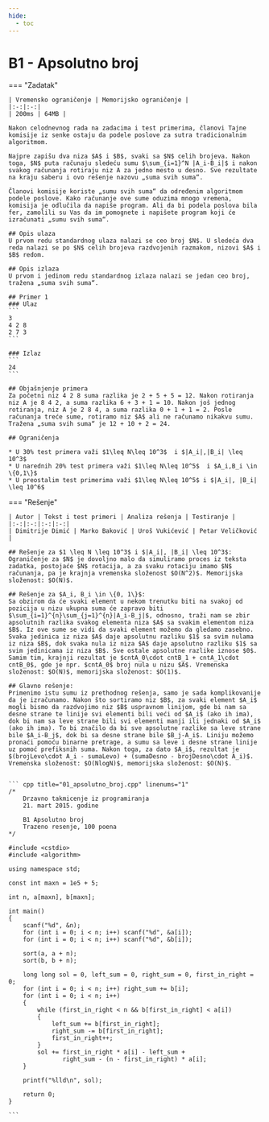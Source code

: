 ```yaml
---
hide:
  - toc
---
```


# B1 - Apsolutno broj

=== "Zadatak"
	
	| Vremensko ograničenje | Memorijsko ograničenje |
	|:-:|:-:|
	| 200ms | 64MB |
	
	Nakon celodnevnog rada na zadacima i test primerima, članovi Tajne komisije iz senke ostaju da podele poslove za sutra tradicionalnim algoritmom.
	
	Najpre zapišu dva niza $A$ i $B$, svaki sa $N$ celih brojeva. Nakon toga, $N$ puta računaju sledeću sumu $\sum_{i=1}^N |A_i-B_i|$ i nakon svakog računanja rotiraju niz A za jedno mesto u desno. Sve rezultate na kraju saberu i ovo rešenje nazovu „suma svih suma“.
	
	Članovi komisije koriste „sumu svih suma“ da određenim algoritmom podele poslove. Kako računanje ove sume oduzima mnogo vremena, komisija je odlučila da napiše program. Ali da bi podela poslova bila fer, zamolili su Vas da im pomognete i napišete program koji će izračunati „sumu svih suma“.
	
	## Opis ulaza
	U prvom redu standardnog ulaza nalazi se ceo broj $N$. U sledeća dva reda nalazi se po $N$ celih brojeva razdvojenih razmakom, nizovi $A$ i $B$ redom.
	
	## Opis izlaza
	U prvom i jedinom redu standardnog izlaza nalazi se jedan ceo broj, tražena „suma svih suma“.
	
	## Primer 1
	### Ulaz
	```
	3
	4 2 8
	2 7 3
	```
	
	### Izlaz
	```
	24
	```
	
	## Objašnjenje primera
	Za početni niz 4 2 8 suma razlika je 2 + 5 + 5 = 12. Nakon rotiranja niz A je 8 4 2, a suma razlika 6 + 3 + 1 = 10. Nakon još jednog rotiranja, niz A je 2 8 4, a suma razlika 0 + 1 + 1 = 2. Posle računanja treće sume, rotiramo niz $A$ ali ne računamo nikakvu sumu. Tražena „suma svih suma“ je 12 + 10 + 2 = 24.
	
	## Ograničenja
	
	* U 30% test primera važi $1\leq N\leq 10^3$  i $|A_i|,|B_i| \leq 10^3$
	* U narednih 20% test primera važi $1\leq N\leq 10^5$  i $A_i,B_i \in \{0,1\}$
	* U preostalim test primerima važi $1\leq N\leq 10^5$ i $|A_i|, |B_i| \leq 10^6$
	
=== "Rešenje"
	
	| Autor | Tekst i test primeri | Analiza rеšenja | Testiranje |
	|:-:|:-:|:-:|:-:|
	| Dimitrije Dimić | Marko Baković | Uroš Vukićević | Petar Veličković |
	
	## Rešenje za $1 \leq N \leq 10^3$ i $|A_i|, |B_i| \leq 10^3$:
	Ograničenje za $N$ je dovoljno malo da simuliramo proces iz teksta zadatka, postojaće $N$ rotacija, a za svaku rotaciju imamo $N$ računanja, pa je krajnja vremenska složenost $O(N^2)$. Memorijska složenost: $O(N)$. 
	
	## Rešenje za $A_i, B_i \in \{0, 1\}$:
	Sa obzirom da će svaki element u nekom trenutku biti na svakoj od pozicija u nizu ukupna suma će zapravo biti $\sum_{i=1}^{n}\sum_{j=1}^{n}|A_i-B_j|$, odnosno, traži nam se zbir apsolutnih razlika svakog elementa niza $A$ sa svakim elementom niza $B$. Iz ove sume se vidi da svaki element možemo da gledamo zasebno.  
	Svaka jedinica iz niza $A$ daje apsolutnu razliku $1$ sa svim nulama iz niza $B$, dok svaka nula iz niza $A$ daje apsolutno razliku $1$ sa svim jedinicama iz niza $B$. Sve ostale apsolutne razlike iznose $0$. Samim tim, krajnji rezultat je $cntA_0\cdot cntB_1 + cntA_1\cdot cntB_0$, gde je npr. $cntA_0$ broj nula u nizu $A$. Vremenska složenost: $O(N)$, memorijska složenost: $O(1)$. 
	
	## Glavno rešenje:
	Primenimo istu sumu iz prethodnog rešenja, samo je sada komplikovanije da je izračunamo. Nakon što sortiramo niz $B$, za svaki element $A_i$ mogli bismo da razdvojimo niz $B$ uspravnom linijom, gde bi nam sa desne strane te linije svi elementi bili veći od $A_i$ (ako ih ima), dok bi nam sa leve strane bili svi elementi manji ili jednaki od $A_i$ (ako ih ima). To bi značilo da bi sve apsolutne razlike sa leve strane bile $A_i-B_j$, dok bi sa desne strane bile $B_j-A_i$. Liniju možemo pronaći pomoću binarne pretrage, a sumu sa leve i desne strane linije uz pomoć prefiksnih suma. Nakon toga, za dato $A_i$, rezultat je $(brojLevo\cdot A_i - sumaLevo) + (sumaDesno - brojDesno\cdot A_i)$. Vremenska složenost: $O(NlogN)$, memorijska složenost: $O(N)$.
	
	
	``` cpp title="01_apsolutno_broj.cpp" linenums="1"
	/*
	    Drzavno takmicenje iz programiranja
	    21. mart 2015. godine
	
	    B1 Apsolutno broj
	    Trazeno resenje, 100 poena
	*/
	
	#include <cstdio>
	#include <algorithm>
	
	using namespace std;
	
	const int maxn = 1e5 + 5;
	
	int n, a[maxn], b[maxn];
	
	int main()
	{
	    scanf("%d", &n);
	    for (int i = 0; i < n; i++) scanf("%d", &a[i]);
	    for (int i = 0; i < n; i++) scanf("%d", &b[i]);
	
	    sort(a, a + n);
	    sort(b, b + n);
	
	    long long sol = 0, left_sum = 0, right_sum = 0, first_in_right = 0;
	    for (int i = 0; i < n; i++) right_sum += b[i];
	    for (int i = 0; i < n; i++)
	    {
	        while (first_in_right < n && b[first_in_right] < a[i])
	        {
	            left_sum += b[first_in_right];
	            right_sum -= b[first_in_right];
	            first_in_right++;
	        }
	        sol += first_in_right * a[i] - left_sum +
	               right_sum - (n - first_in_right) * a[i];
	    }
	
	    printf("%lld\n", sol);
	
	    return 0;
	}

	```
